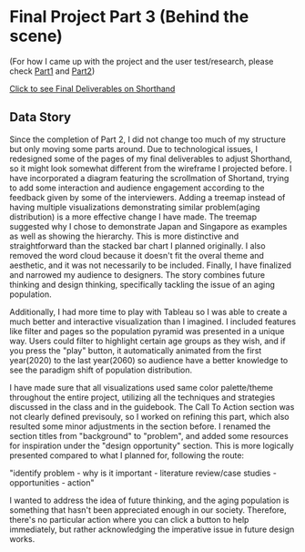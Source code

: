# Final Project Part 3 (Behind the scene)

(For how I came up with the project and the user test/research, please check [Part1](/final_project_Ellie.md) and [Part2](/final_part2.md))

[Click to see Final Deliverables on Shorthand](https://carnegiemellon.shorthandstories.com/Ellie-design-future-aging-population/index.html)

## Data Story

Since the completion of Part 2, I did not change too much of my structure but only moving some parts around. Due to technological issues, I redesigned some of the pages of my final deliverables to adjust Shorthand, so it might look somewhat different from the wireframe I projected before. I have incorporated a diagram featuring the scrollmation of Shortand, trying to add some interaction and audience engagement according to the feedback given by some of the interviewers. Adding a treemap instead of having multiple visualizations demonstrating similar problem(aging distribution) is a more effective change I have made. The treemap suggested why I chose to demonstrate Japan and Singapore as examples as well as showing the hierarchy. This is more distinctive and straightforward than the stacked bar chart I planned originally. I also removed the word cloud because it doesn't fit the overal theme and aesthetic, and it was not necessarily to be included. Finally, I have finalized and narrowed my audience to designers. The story combines future thinking and design thinking, specifically tackling the issue of an aging population. 

Additionally, I had more time to play with Tableau so I was able to create a much better and interactive visualization than I imagined. I included features like filter and pages so the population pyramid was presented in a unique way. Users could filter to highlight certain age groups as they wish, and if you press the "play" button, it automatically animated from the first year(2020) to the last year(2060) so audience have a better knowledge to see the paradigm shift of population distribution. 

I have made sure that all visualizations used same color palette/theme throughout the entire project, utilizing all the techniques and strategies discussed in the class and in the guidebook. The Call To Action section was not clearly defined previsouly, so I worked on refining this part, which also resulted some minor adjustments in the section before. I renamed the section titles from "background" to "problem", and added some resources for inspiration under the "design opportunity" section. This is more logically presented compared to what I planned for, following the route: 

"identify problem - why is it important - literature review/case studies - opportunities - action"

I wanted to address the idea of future thinking, and the aging population is something that hasn't been appreciated enough in our society. Therefore, there's no particular action where you can click a button to help immediately, but rather acknowledging the imperative issue in future design works. 

